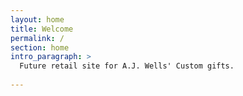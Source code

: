 ```yaml
---
layout: home
title: Welcome
permalink: /
section: home
intro_paragraph: >
  Future retail site for A.J. Wells' Custom gifts.
  
---
```

